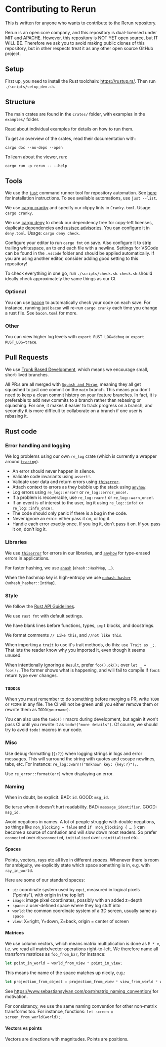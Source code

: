 # Contributing to Rerun
This is written for anyone who wants to contribute to the Rerun repository.

Rerun is an open core company, and this repository is dual-licensed under MIT and APACHE. However, this repository is NOT YET open source, but IT WILL BE. Therefore we ask you to avoid making public clones of this repository, but in other respects treat it as any other open source GitHub project.

## Setup
First up, you need to install the Rust toolchain: <https://rustup.rs/>. Then run `./scripts/setup_dev.sh`.

## Structure
The main crates are found in the `crates/` folder, with examples in the `examples/` folder.

Read about individual examples for details on how to run them.

To get an overview of the crates, read their documentation with:

```
cargo doc --no-deps --open
```

To learn about the viewer, run:

```
cargo run -p rerun -- --help
```

## Tools

We use the [`just`](https://github.com/casey/just) command runner tool for repository automation. See [here](https://github.com/casey/just#installation) for installation instructions. To see available automations, use `just --list`.

We use [cargo cranky](https://github.com/ericseppanen/cargo-cranky) and specify our clippy lints in `Cranky.toml`. Usage: `cargo cranky`.

We use [cargo deny](https://github.com/EmbarkStudios/cargo-deny) to check our dependency tree for copy-left licenses, duplicate dependencies and [rustsec advisories](https://rustsec.org/advisories). You can configure it in `deny.toml`. Usage: `cargo deny check`.

Configure your editor to run `cargo fmt` on save. Also configure it to strip trailing whitespace, an to end each file with a newline. Settings for VSCode can be found in the `.vscode` folder and should be applied automatically. If you are using another editor, consider adding good setting to this repository!

To check everything in one go, run `./scripts/check.sh`. `check.sh` should ideally check approximately the same things as our CI.

### Optional
You can use [bacon](https://github.com/Canop/bacon) to automatically check your code on each save. For instance, running just `bacon` will re-run `cargo cranky` each time you change a rust file. See `bacon.toml` for more.

### Other
You can view higher log levels with `export RUST_LOG=debug` or `export RUST_LOG=trace`.

## Pull Requests
We use [Trunk Based Development](https://trunkbaseddevelopment.com/), which means we encourage small, short-lived branches.

All PR:s are all merged with [`Squash and Merge`](https://docs.github.com/en/pull-requests/collaborating-with-pull-requests/incorporating-changes-from-a-pull-request/about-pull-request-merges#squash-and-merge-your-commits), meaning they all get squashed to just one commit on the `main` branch. This means you don't need to keep a clean commit history on your feature branches. In fact, it is preferable to add new commits to a branch rather than rebasing or squashing. For one, it makes it easier to track progress on a branch, and secondly it is more difficult to collaborate on a branch if one user is rebasing it.

## Rust code

### Error handling and logging
We log problems using our own `re_log` crate (which is currently a wrapper around [`tracing`](https://crates.io/crates/tracing/)).

* An error should never happen in silence.
* Validate code invariants using `assert!`.
* Validate user data and return errors using [`thiserror`](https://crates.io/crates/thiserror).
* Attach context to errors as they bubble up the stack using [`anyhow`](https://crates.io/crates/anyhow).
* Log errors using `re_log::error!` or `re_log::error_once!`.
* If a problem is recoverable, use `re_log::warn!` or `re_log::warn_once!`.
* If an event is of interest to the user, log it using `re_log::info!` or `re_log::info_once!`.
* The code should only panic if there is a bug in the code.
* Never ignore an error: either pass it on, or log it.
* Handle each error exactly once. If you log it, don't pass it on. If you pass it on, don't log it.


### Libraries
We use [`thiserror`](https://crates.io/crates/thiserror) for errors in our libraries, and [`anyhow`](https://crates.io/crates/anyhow) for type-erased errors in applications.

For faster hashing, we use [`ahash`](https://crates.io/crates/ahash) (`ahash::HashMap`, …).

When the hashmap key is high-entropy we use [`nohash-hasher`](https://crates.io/crates/nohash-hasher) (`nohash_hasher::IntMap`).

### Style
We follow the [Rust API Guidelines](https://rust-lang.github.io/api-guidelines/about.html).

We use `rust fmt` with default settings.

We have blank lines before functions, types, `impl` blocks, and docstrings.

We format comments `// Like this`, and `//not like this`.

When importing a `trait` to use it's trait methods, do this: `use Trait as _;`. That lets the reader know why you imported it, even though it seems unused.

When intentionally ignoring a `Result`, prefer `foo().ok();` over `let _ = foo();`. The former shows what is happening, and will fail to compile if `foo`:s return type ever changes.

### `TODO`:s
When you must remember to do something before merging a PR, write `TODO` or `FIXME` in any file. The CI will not be green until you either remove them or rewrite them as `TODO(yourname)`.

You can also use the `todo()!` macro during development, but again it won't pass CI until you rewrite it as `todo!("more details")`. Of course, we should try to avoid `todo!` macros in our code.


### Misc
Use debug-formatting (`{:?}`) when logging strings in logs and error messages. This will surround the string with quotes and escape newlines, tabs, etc. For instance: `re_log::warn!("Unknown key: {key:?}");`.

Use `re_error::format(err)` when displaying an error.

### Naming
When in doubt, be explicit. BAD: `id`. GOOD: `msg_id`.

Be terse when it doesn't hurt readability. BAD: `message_identifier`. GOOD: `msg_id`.

Avoid negations in names. A lot of people struggle with double negations, so things like `non_blocking = false` and `if !non_blocking { … }` can become a source of confusion and will slow down most readers. So prefer `connected` over `disconnected`, `initialized` over `uninitialized` etc.

#### Spaces
Points, vectors, rays etc all live in different _spaces_. Whenever there is room for ambiguity, we explicitly state which space something is in, e.g. with `ray_in_world`.

Here are some of our standard spaces:

* `ui`: coordinate system used by `egui`, measured in logical pixels ("points"), with origin in the top left
* `image`: image pixel coordinates, possibly with an added z=depth
* `space`: a user-defined space where they log stuff into
* `world`: the common coordinate system of a 3D screen, usually same as `space`
* `view`: X=right, Y=down, Z=back, origin = center of screen

#### Matrices
We use column vectors, which means matrix multiplication is done as `M * v`, i.e. we read all matrix/vector operations right-to-left. We therefore name all transform matrices as `foo_from_bar`, for instance:

```rust
let point_in_world = world_from_view * point_in_view;
```

This means the name of the space matches up nicely, e.g.:

```rust
let projection_from_object = projection_from_view * view_from_world * world_from_object;
```

See <https://www.sebastiansylvan.com/post/matrix_naming_convention/> for motivation.

For consistency, we use the same naming convention for other non-matrix transforms too. For instance, functions: `let screen = screen_from_world(world);`.

#### Vectors vs points
Vectors are directions with magnitudes. Points are positions.
